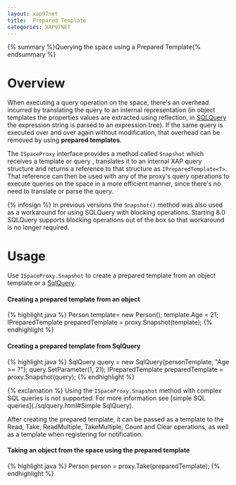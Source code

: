 ```yaml
---
layout: xap97net
title:  Prepared Template
categories: XAP97NET
---
```


{% summary %}Querying the space using a Prepared Template{% endsummary %}

# Overview

When executing a query operation on the space, there's an overhead incurred by translating the query to an internal representation (in object templates the properties values are extracted using reflection, in [SQLQuery](./sqlquery.html) the expression string is parsed to an expression tree). If the same query is executed over and over again without modification, that overhead can be removed by using **prepared templates**.

The `ISpaceProxy` interface provides a method called `Snapshot` which receives a template or query , translates it to an internal XAP query structure and returns a reference to that structure as `IPreparedTemplate<T>`. That reference can then be used with any of the proxy's query operations to execute queries on the space in a more efficient manner, since there's no need to translate or parse the query.

{% infosign %} In previous versions the `Snapshot()` method was also used as a workaround for using SQLQuery with blocking operations. Starting 8.0 SQLQuery supports blocking operations out of the box so that workaround is no longer required.

# Usage

Use `ISpaceProxy.Snapshot` to create a prepared template from an object template or a [SqlQuery](./sqlquery.html).

#### Creating a prepared template from an object

{% highlight java %}
Person template= new Person();
template.Age = 21;
IPreparedTemplate<Person> preparedTemplate = proxy.Snapshot(template);
{% endhighlight %}

#### Creating a prepared template from SqlQuery

{% highlight java %}
SqlQuery<Person> query = new SqlQuery<Person>(personTemplate, "Age >= ?");
query.SetParameter(1, 21);
IPreparedTemplate<Person> preparedTemplate = proxy.Snapshot(query);
{% endhighlight %}

{% exclamation %} Using the `ISpaceProxy.Snapshot` method with complex SQL queries is not supported. For more information see [simple SQL queries](./sqlquery.html#Simple SqlQuery).

After creating the prepared template, it can be passed as a template to the Read, Take, ReadMultiple, TakeMultiple, Count and Clear operations, as well as a template when registering for notification.

#### Taking an object from the space using the prepared template

{% highlight java %}
Person person = proxy.Take(preparedTemplate);
{% endhighlight %}

